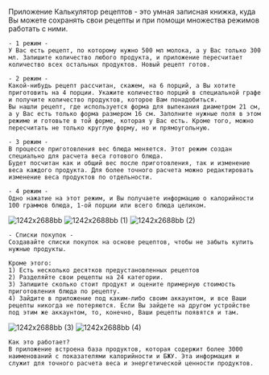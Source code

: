 Приложение Калькулятор рецептов - это умная записная книжка, куда Вы можете сохранять свои рецепты и при помощи множества режимов работать с ними.

	- 1 режим - 
	У Вас есть рецепт, по которому нужно 500 мл молока, а у Вас только 300 мл. Запишите количество любого продукта, и приложение пересчитает количество всех остальных продуктов. Новый рецепт готов.

	- 2 режим -
	Какой-нибудь рецепт рассчитан, скажем, на 6 порций, а Вы хотите приготовить на 4 порции. Укажите количество порций в специальной графе и получите количество продуктов, которое Вам понадобиться. 
	Вы нашли рецепт, где используется форма для выпекания диаметром 21 см, а у Вас есть только форма размером 16 см. Заполните нужные поля в этом режиме и готовьте в той форме, которая у Вас есть. Кроме того, можно пересчитать не только круглую форму, но и прямоугольную.

	- 3 режим -
	В процессе приготовления вес блюда меняется. Этот режим создан специально для расчета веса готового блюда. 
	Будет посчитан как и общий вес после приготовления, так и изменение веса каждого продукта. Для более точного расчета можно редактировать изменение веса продуктов по отдельности.

	- 4 режим -
	Одно нажатие на этот режим, и Вы получаете информацию о калорийности 100 граммов блюда, 1-ой порции или всего блюда целиком.

![1242x2688bb](https://user-images.githubusercontent.com/114438648/196019889-864154c0-fa18-41e8-be4d-978c87f37f9b.png)
![1242x2688bb (1)](https://user-images.githubusercontent.com/114438648/196019892-a6eb39a4-65de-4a6a-a6c3-df08e6fb39bc.png)
![1242x2688bb (2)](https://user-images.githubusercontent.com/114438648/196019893-888cd289-f25a-4d09-9e0d-4a003eb45814.png)

	- Списки покупок -
	Создавайте списки покупок на основе рецептов, чтобы не забыть купить нужные продукты.

	Кроме этого:
	1) Есть несколько десятков предустановленных рецептов
	2) Разделяйте свои рецепты на 24 категории.
	3) Запишите сколько стоит продукт и оцените примерную стоимость приготовления блюда по рецепту.
	4) Зайдите в приложение под каким-либо своим аккаунтом, и все Ваши рецепты никогда не потеряются. Если Вы зайдете на другом устройстве под этим же аккаунтом, то, конечно, Ваши рецепты появятся и там.
	
![1242x2688bb (3)](https://user-images.githubusercontent.com/114438648/196019971-2499da87-4446-47c9-818b-21523d935e99.png)
![1242x2688bb (4)](https://user-images.githubusercontent.com/114438648/196019972-cfacb4b5-8870-4f5e-989d-bc09129e1941.png)
	
	Как это работает?
	В приложение встроена база продуктов, которая содержит более 3000 наименований с показателями калорийности и БЖУ. Эта информация и служит для точного расчета веса и энергетической ценности продуктов.
